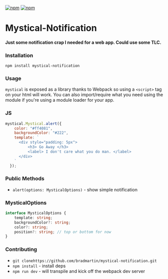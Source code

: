 [![npm](https://img.shields.io/npm/v/mystical-notification.svg)](https://www.npmjs.com/package/mystical-notification)
[![npm](https://img.shields.io/npm/dt/mystical-notification.svg?label=npm%20downloads)](https://www.npmjs.com/package/mystical-notification)
# Mystical-Notification
#### Just some notification crap I needed for a web app. Could use some TLC.


<!--![MysticalNotification](screens/demo.gif)-->

### Installation
`npm install mystical-notification`

### Usage
`mystical` is exposed as a library thanks to Webpack so using a `<script>` tag on your html will work. You can also import/require what you need using the module if you're using a module loader for your app.
### JS
```js
mystical.Mystical.alert({
    color: "#ff4081",
    backgroundColor: "#222",
    template: `
      <div style="padding: 5px">
          <h3> Go Away </h3>
          <label> I don't care what you do man. </label>
      </div>
    `
  });
```

### Public Methods
- `alert(options: MysticalOptions)` - show simple notification


### MysticalOptions 
```ts
interface MysticalOptions {
    template: string;
    backgroundColor?: string;
    color?: string;
    position?: string; // top or bottom for now
}
```
### Contributing
- `git clonehttps://github.com/bradmartin/mystical-notification.git`
- `npm install` - install deps
- `npm run dev` - will transpile and kick off the webpack dev server

